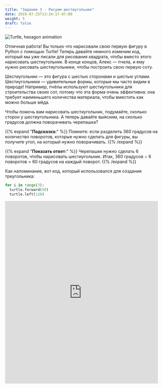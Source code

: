 ```yaml
---
title: "Задание 3 - Рисуем шестиугольник"
date: 2019-07-25T13:24:17-07:00
weight: 5
draft: false
---
```


![Turtle, hexagon animation](https://media.giphy.com/media/TDLqC61A5uOAO8WwnJ/giphy.gif)

Отличная работа! Вы только что нарисовали свою первую фигуру в Python с помощью Turtle! Теперь давайте немного изменим код, который мы уже писали для рисования квадрата, чтобы вместо этого нарисовать шестиугольник. В конце концов, Алекс — пчела, и ему нужно рисовать шестиугольники, чтобы построить свою первую соту.

Шестиугольник — это фигура с шестью сторонами и шестью углами. Шестиугольники — удивительные формы, которые мы часто видим в природе! Например, пчёлы используют шестиугольники для строительства своих сот, потому что эта форма очень эффективна: она требует наименьшего количества материала, чтобы вместить как можно больше мёда.

Чтобы помочь вам нарисовать шестиугольник, подумайте, сколько сторон у шестиугольника. А теперь давайте выясним, на сколько градусов должна поворачивать черепашка?

{{% expand "**Подсказка:**" %}} 
Помните: если разделить 360 градусов на количество поворотов, которые нужно сделать для фигуры, вы получите угол, на который нужно поворачивать.
{{% /expand %}}
<br/>

{{% expand "**Показать ответ:**" %}} 
Черепашке нужно сделать 6 поворотов, чтобы нарисовать шестиугольник. Итак, 360 градусов ÷ 6 поворотов = 60 градусов на каждый поворот.
{{% /expand %}}
<br/>

Как напоминание, вот код, который использовался для создания треугольника:

``` python
for i in range(3):
  turtle.forward(50)
  turtle.left(120)
```

<iframe src="https://trinket.io/embed/python/8101b9d917b7" width="100%" height="600" frameborder="0" marginwidth="0" marginheight="0" allowfullscreen></iframe>